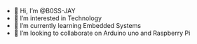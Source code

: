 - 👋 Hi, I’m @B0SS-JAY
- 👀 I’m interested in Technology
- 🌱 I’m currently learning Embedded Systems
- 💞️ I’m looking to collaborate on Arduino uno and Raspberry Pi

<!---
B0SS-JAY/B0SS-JAY is a ✨ special ✨ repository because its `README.md` (this file) appears on your GitHub profile.
You can click the Preview link to take a look at your changes.
--->
